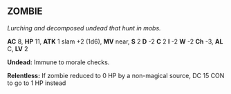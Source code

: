 ## ZOMBIE

_Lurching and decomposed undead that hunt in mobs._

**AC** 8, **HP** 11, **ATK** 1 slam +2 (1d6), **MV** near, **S** 2 **D** -2 **C** 2 **I** -2 **W** -2 **Ch** -3, **AL** C, **LV** 2

**Undead:** Immune to morale checks.

**Relentless:** If zombie reduced to 0 HP by a non-magical source, DC 15 CON to go to 1 HP instead

